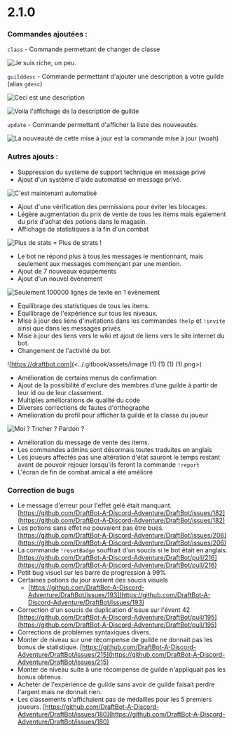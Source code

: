 # 2.1.0

### &#x20;Commandes ajoutées :

`class` - Commande permettant de changer de classe

![Je suis riche, un peu.](<../.gitbook/assets/image (51).png>)

`guilddesc` - Commande permettant d'ajouter une description à votre guilde (alias `gdesc`)&#x20;

![Ceci est une description](<../.gitbook/assets/image (69).png>)

![Voila l'affichage de la description de guilde](<../.gitbook/assets/image (119).png>)

`update` - Commande permettant d'afficher la liste des nouveautés.

![La nouveauté de cette mise à jour est la commande mise à jour (woah)](<../.gitbook/assets/image (79).png>)

### &#x20;Autres ajouts :

* Suppression du système de support technique en message privé
* Ajout d'un système d'aide automatisé en message privé.

![C'est maintenant automatisé](<../.gitbook/assets/image (138).png>)

* Ajout d'une vérification des permissions pour éviter les blocages.
* Légère augmentation du prix de vente de tous les items mais également du prix d'achat des potions dans le magasin.
* Affichage de statistiques à la fin d'un combat

![Plus de stats = Plus de strats !](<../.gitbook/assets/image (35).png>)

* Le bot ne répond plus à tous les messages le mentionnant, mais seulement aux messages commençant par une mention.
* Ajout de 7 nouveaux équipements
* Ajout d'un nouvel évènement

![Seulement 100000 lignes de texte en 1 évènement](<../.gitbook/assets/image (117).png>)

* Équilibrage des statistiques de tous les items.
* Équilibrage de l'expérience sur tous les niveaux.
* Mise à jour des liens d'invitations dans les commandes `!help` et `!invite` ainsi que dans les messages privés.
* Mise à jour des liens vers le wiki et ajout de liens vers le site internet du bot.
* Changement de l'activité du bot

![https://draftbot.com](<../.gitbook/assets/image (1) (1) (1) (1).png>)

* Amélioration de certains menus de confirmation
* Ajout de la possibilité d'exclure des membres d'une guilde à partir de leur id ou de leur classement.
* Multiples améliorations de qualité du code
* Diverses corrections de fautes d'orthographe
* Amélioration du profil pour afficher la guilde et la classe du joueur

![Moi ? Tricher ? Pardon ?](<../.gitbook/assets/image (190).png>)

* Amélioration du message de vente des items.
* Les commandes admins sont désormais toutes traduites en anglais
* Les joueurs affectés pas une altération d'état sauront le temps restant avant de pouvoir rejouer lorsqu'ils feront la commande `!report`
* L'écran de fin de combat amical a été amélioré

### Correction de bugs

* Le message d'erreur pour l'effet gelé était manquant. [https://github.com/DraftBot-A-Discord-Adventure/DraftBot/issues/182](https://github.com/DraftBot-A-Discord-Adventure/DraftBot/issues/182)
* Les potions sans effet ne pouvaient pas être bues. [https://github.com/DraftBot-A-Discord-Adventure/DraftBot/issues/206](https://github.com/DraftBot-A-Discord-Adventure/DraftBot/issues/206)
* La commande `!resetBadge` souffrait d'un soucis si le bot était en anglais. [https://github.com/DraftBot-A-Discord-Adventure/DraftBot/pull/216](https://github.com/DraftBot-A-Discord-Adventure/DraftBot/pull/216)
* Petit bug visuel sur les barre de progression à 99%
* Certaines potions du jour avaient des soucis visuels&#x20;
  * [https://github.com/DraftBot-A-Discord-Adventure/DraftBot/issues/193](https://github.com/DraftBot-A-Discord-Adventure/DraftBot/issues/193)
* Correction d'un soucis de duplication d'issue sur l'évent 42 [https://github.com/DraftBot-A-Discord-Adventure/DraftBot/pull/195](https://github.com/DraftBot-A-Discord-Adventure/DraftBot/pull/195)
* Corrections de problèmes syntaxiques divers.&#x20;
* Monter de niveau sur une récompense de guilde ne donnait pas les bonus de statistique. [https://github.com/DraftBot-A-Discord-Adventure/DraftBot/issues/215](https://github.com/DraftBot-A-Discord-Adventure/DraftBot/issues/215)
* Monter de niveau suite à une récompense de guilde n'appliquait pas les bonus obtenus.&#x20;
* Acheter de l'expérience de guilde sans avoir de guilde faisait perdre l'argent mais ne donnait rien.&#x20;
* Les classements n'affichaient pas de médailles pour les 5 premiers joueurs. [https://github.com/DraftBot-A-Discord-Adventure/DraftBot/issues/180](https://github.com/DraftBot-A-Discord-Adventure/DraftBot/issues/180)
